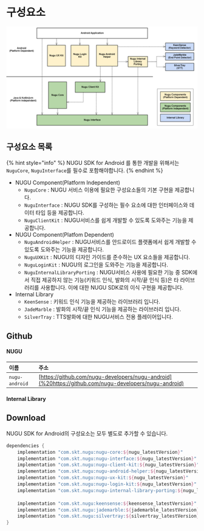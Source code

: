 # 구성요소

![](../../../.gitbook/assets/android-components-diagram.png)

## 구성요소 목록

{% hint style="info" %}
NUGU SDK for Android 를 통한 개발을 위해서는 `NuguCore`, `NuguInterface`를 필수로 포함해야합니다.
{% endhint %}

* NUGU Component\(Platform Independent\)
  * `NuguCore` : NUGU 서비스 이용에 필요한 구성요소들의 기본 구현을 제공합니다.
  * `NuguInterface` : NUGU SDK를 구성하는 필수 요소에 대한 인터페이스와 데이터 타입 등을 제공합니다.
  * `NuguClientKit` : NUGU서비스를 쉽게 개발할 수 있도록 도와주는 기능을 제공합니다.
* NUGU Component\(Platfom Dependent\)
  * `NuguAndroidHelper` : NUGU서비스를 안드로이드 플랫폼에서 쉽게 개발할 수 있도록 도와주는 기능을 제공합니다.
  * `NuguUXKit` : NUGU의 디자인 가이드를 준수하는 UX 요소들을 제공합니다.
  * `NuguLoginKit` : NUGU의 로그인을 도와주는 기능을 제공합니다.
  * `NuguInternalLibraryPorting` : NUGU서비스 사용에 필요한 기능 중 SDK에서 직접 제공하지 않는 기능\(키워드 인식, 발화의 시작/끝 인식 등\)은 타 라이브러리를 사용합니다.  이에 대한 NUGU SDK로의 이식 구현을 제공합니다.
* Internal Library
  * `KeenSense` : 키워드 인식 기능을 제공하는 라이브러리 입니다.
  * `JadeMarble` : 발화의 시작/끝 인식 기능을 제공하는 라이브러리 입니다.
  * `SilverTray` : TTS발화에 대한 NUGU서비스 전용 플레이어입니다.

## Github

#### NUGU

| 이름 | 주소 |
| :--- | :--- |
| `nugu-android` | [https://github.com/nugu-developers/nugu-android](%20https://github.com/nugu-developers/nugu-android) |

#### Internal Library



## Download

NUGU SDK for Android의 구성요소는 모두 별도로 추가할 수 있습니다.

```groovy
dependencies {
    implementation "com.skt.nugu:nugu-core:${nugu_latestVersion}"
    implementation "com.skt.nugu:nugu-interface:${nugu_latestVersion}"
    implementation "com.skt.nugu:nugu-client-kit:${nugu_latestVersion}"
    implementation "com.skt.nugu:nugu-android-helper:${nugu_latestVersion}"
    implementation "com.skt.nugu:nugu-ux-kit:${nugu_latestVersion}"
    implementation "com.skt.nugu:nugu-login-kit:${nugu_latestVersion}"
    implementation "com.skt.nugu:nugu-internal-library-porting:${nugu_latestVersion}"
    
    implementation "com.skt.nugu:keensense:${keensense_latestVersion}"
    implementation "com.skt.nugu:jademarble:${jademarble_latestVersion}"
    implementation "com.skt.nugu:silvertray:${silvertray_latestVersion}"
}
```


